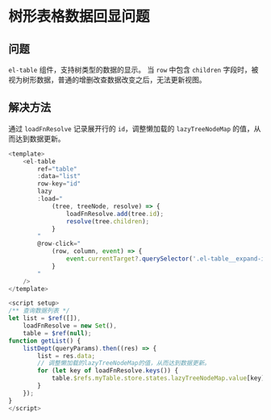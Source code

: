 # 树形表格数据回显问题

## 问题

`el-table` 组件，支持树类型的数据的显示。 当 `row` 中包含 `children` 字段时，被视为树形数据，普通的增删改查数据改变之后，无法更新视图。

## 解决方法

通过 `loadFnResolve` 记录展开行的 `id`，调整懒加载的 `lazyTreeNodeMap` 的值，从而达到数据更新。

```js
<template>
    <el-table
        ref="table"
        :data="list"
        row-key="id"
        lazy
        :load="
            (tree, treeNode, resolve) => {
                loadFnResolve.add(tree.id);
                resolve(tree.children);
            }
        "
        @row-click="
            (row, column, event) => {
                event.currentTarget?.querySelector('.el-table__expand-icon')?.click();
            }
        "
    />
</template>

<script setup>
/** 查询数据列表 */
let list = $ref([]),
    loadFnResolve = new Set(),
    table = $ref(null);
function getList() {
    listDept(queryParams).then((res) => {
        list = res.data;
        // 调整懒加载的lazyTreeNodeMap的值，从而达到数据更新。
        for (let key of loadFnResolve.keys()) {
            table.$refs.myTable.store.states.lazyTreeNodeMap.value[key] = find(res.data, true, (item) => item.id === key).children;
        }
    });
}
</script>
```
